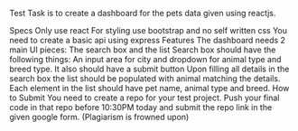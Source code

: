 Test
Task is to create a dashboard for the pets data given using reactjs.

Specs
Only use react
For styling use bootstrap and no self written css
You need to create a basic api using express
Features
The dashboard needs 2 main UI pieces: The search box and the list
Search box should have the following things: An input area for city and dropdown for animal type and breed type. It also should have a submit button
Upon filling all details in the search box the list should be populated with animal matching the details.
Each element in the list should have pet name, animal type and breed.
How to Submit
You need to create a repo for your test project. Push your final code in that repo before 10:30PM today and submit the repo link in the given google form. (Plagiarism is frowned upon)
